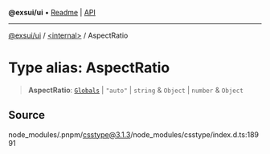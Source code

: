 **@exsui/ui** • [Readme](../../README.md) \| [API](../../globals.md)

***

[@exsui/ui](../../README.md) / [\<internal\>](../README.md) / AspectRatio

# Type alias: AspectRatio

> **AspectRatio**: [`Globals`](Globals.md) \| `"auto"` \| `string` & `Object` \| `number` & `Object`

## Source

node\_modules/.pnpm/csstype@3.1.3/node\_modules/csstype/index.d.ts:18991

